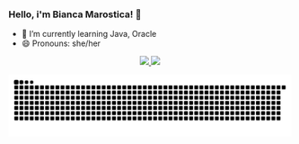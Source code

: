 ### Hello, i'm Bianca Marostica! 👋

- 🌱 I’m currently learning Java, Oracle
- 😄 Pronouns: she/her

<div align="center">
  <a href="https://github.com/bmarostica">
  <img height="180em" src="https://github-readme-stats.vercel.app/api?username=bmarostica&show_icons=true&theme=tokyonight&include_all_commits=true&count_private=true"/>
  <img height="180em" src="https://github-readme-stats.vercel.app/api/top-langs/?username=bmarostica&layout=compact&langs_count=7&theme=tokyonight"/>
</div>
  
  ![Snake animation](https://github.com/bmarostica/bmarostica/blob/output/github-contribution-grid-snake.svg)
